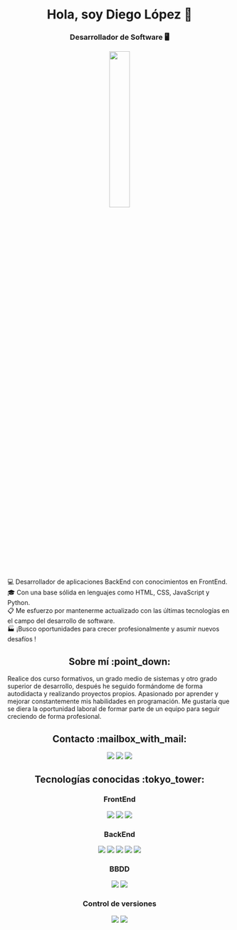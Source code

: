 <div align="center">
  <h1>Hola, soy Diego López 👋</h1>
  <h3>Desarrollador de Software 🖥️</h3>
  <img width="30%" src="https://www.gruposicom.com/wp-content/uploads/2022/07/php-vigo.png">
</div>
<div>
  <p>
      💻 Desarrollador de aplicaciones BackEnd con conocimientos en FrontEnd.</br>
      🎓 Con una base sólida en lenguajes como HTML, CSS, JavaScript y Python.</br>
      📋 Me esfuerzo por mantenerme actualizado con las últimas tecnologías en el campo del desarrollo de software.</br> 
      🏭 ¡Busco oportunidades para crecer profesionalmente y asumir nuevos desafíos !
</p>
</div>

<div>
  <h2 align="center">Sobre mí :point_down:</h2>
  <p>
Realice dos curso formativos, un grado medio de sistemas y otro grado superior de desarrollo, después he seguido formándome de forma autodidacta y realizando proyectos propios.  Apasionado por aprender y mejorar constantemente mis habilidades en programación. Me gustaría que se diera la oportunidad laboral de formar parte de un equipo para seguir creciendo de forma profesional.
</p>
</div>

<div align="center">
  <h2>Contacto :mailbox_with_mail:</h2>
  <a href=mailto:["diego@diegodev.site"] target="_blank"><img src="https://img.shields.io/badge/Gmail-D14836?style=for-the-badge&logo=gmail&logoColor=white"></a>
  <a href="https://www.linkedin.com/in/diegodevsite/" target="_blank"><img src="https://img.shields.io/badge/LinkedIn-0077B5?style=for-the-badge&logo=linkedin&logoColor=white"></a>
  <a href="https://github.com/diegolopez-dev" target="_blank"><img src="https://img.shields.io/badge/GitHub-100000?style=for-the-badge&logo=github&logoColor=white"></a>
</div>

<div align="center">
  <h2>Tecnologías conocidas :tokyo_tower:</h2>
  
  <h3>FrontEnd</h3>
  <img src="https://skillicons.dev/icons?i=html">
  <img src="https://skillicons.dev/icons?i=css">
  <img src="https://skillicons.dev/icons?i=js">
  
  <h3>BackEnd</h3>
  <img src="https://skillicons.dev/icons?i=python">
  <img src="https://skillicons.dev/icons?i=django">
  <img src="https://skillicons.dev/icons?i=fastapi">
  <img src="https://skillicons.dev/icons?i=nodejs">
  <img src="https://skillicons.dev/icons?i=express">

  <h3>BBDD</h3>
  <img src="https://skillicons.dev/icons?i=mysql">
  <img src="https://skillicons.dev/icons?i=mongo">

  <h3>Control de versiones</h3>
  <img src="https://skillicons.dev/icons?i=git">
  <img src="https://skillicons.dev/icons?i=github">
</div>
